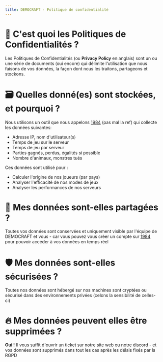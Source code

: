 ```yaml
---
title: DEMOCRAFT - Politique de confidentialité
---
```

# 🤔 C'est quoi les Politiques de Confidentialités ?

Les Politiques de Confidentialités (ou **Privacy Policy** en anglais) sont un ou une série de documents (oui encore) qui délimite l'utilisation que nous faisons de vos données, la façon dont nous les traitons, partageons et stockons.

# 🗃️ Quelles donné(es) sont stockées, et pourquoi ?
Nous utilisons un outil que nous appelons [1984](https://stats.democraft.fr) (pas mal la ref) qui collecte les données suivantes:
- Adresse IP, nom d'utilisateur(s) 
- Temps de jeu sur le serveur
- Temps de jeu par serveur
- Parties gagnés, perdus, égalités si possible
- Nombre d'animaux, monstres tués

Ces données sont utilisé pour :
- Calculer l'origine de nos joueurs (par pays)
- Analyser l'efficacité de nos modes de jeux
- Analyser les performances de nos serveurs

# 🥸 Mes données sont-elles partagées ?
Toutes vos données sont conservées et uniquement visible par l'équipe de DEMOCRAFT et vous - car vous pouvez vous créer un compte sur [1984](https://stats.democraft.fr) pour pouvoir accéder à vos données en temps réel

# 🛡️ Mes données sont-elles sécurisées ?
Toutes nos données sont hébergé sur nos machines sont cryptées ou sécurisé dans des environnements privées (celons la sensibilité de celles-ci)

# 🔥 Mes données peuvent elles être supprimées ?
**Oui !** Il vous suffit d'ouvrir un ticket sur notre site web ou notre discord - et vos données sont supprimés dans tout les cas après les délais fixés par la RGPD 



